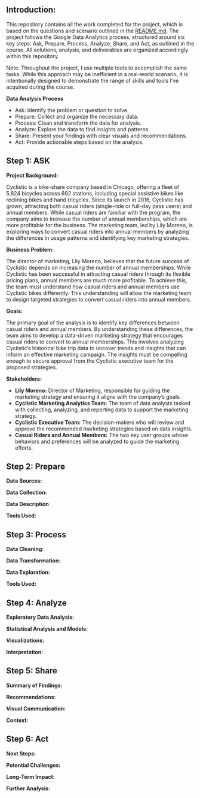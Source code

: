## Introduction:

This repository contains all the work completed for the project, which is based on the questions and scenario outlined in the [README.md](README.md). The project follows the Google Data Analytics process, structured around six key steps: Ask, Prepare, Process, Analyze, Share, and Act, as outlined in the course. All solutions, analysis, and deliverables are organized accordingly within this repository.

Note: Throughout the project, I use multiple tools to accomplish the same tasks. While this approach may be inefficient in a real-world scenario, it is intentionally designed to demonstrate the range of skills and tools I’ve acquired during the course.

**Data Analysis Process**
  - Ask: Identify the problem or question to solve.
  - Prepare: Collect and organize the necessary data.
  - Process: Clean and transform the data for analysis.
  - Analyze: Explore the data to find insights and patterns.
  - Share: Present your findings with clear visuals and recommendations.
  - Act: Provide actionable steps based on the analysis.


## Step 1: ASK

**Project Background:**

Cyclistic is a bike-share company based in Chicago, offering a fleet of 5,824 bicycles across 692 stations, including special assistive bikes like reclining bikes and hand tricycles. Since its launch in 2016, Cyclistic has grown, attracting both casual riders (single-ride or full-day pass users) and annual members. While casual riders are familiar with the program, the company aims to increase the number of annual memberships, which are more profitable for the business. The marketing team, led by Lily Moreno, is exploring ways to convert casual riders into annual members by analyzing the differences in usage patterns and identifying key marketing strategies.

**Business Problem:**

The director of marketing, Lily Moreno, believes that the future success of Cyclistic depends on increasing the number of annual memberships. While Cyclistic has been successful in attracting casual riders through its flexible pricing plans, annual members are much more profitable. To achieve this, the team must understand how casual riders and annual members use Cyclistic bikes differently. This understanding will allow the marketing team to design targeted strategies to convert casual riders into annual members.

**Goals:**

The primary goal of the analysis is to identify key differences between casual riders and annual members. By understanding these differences, the team aims to develop a data-driven marketing strategy that encourages casual riders to convert to annual memberships. This involves analyzing Cyclistic’s historical bike trip data to uncover trends and insights that can inform an effective marketing campaign. The insights must be compelling enough to secure approval from the Cyclistic executive team for the proposed strategies.

**Stakeholders:**

- **Lily Moreno:** Director of Marketing, responsible for guiding the marketing strategy and ensuring it aligns with the company’s goals.
- **Cyclistic Marketing Analytics Team:** The team of data analysts tasked with collecting, analyzing, and reporting data to support the marketing strategy.
- **Cyclistic Executive Team:** The decision-makers who will review and approve the recommended marketing strategies based on data insights.
- **Casual Riders and Annual Members:** The two key user groups whose behaviors and preferences will be analyzed to guide the marketing efforts.






## Step 2: Prepare

**Data Sources:**

**Data Collection:**

**Data Description**

**Tools Used:**

## Step 3: Process

**Data Cleaning:**

**Data Transformation:**

**Data Exploration:**

**Tools Used:**

## Step 4: Analyze

**Exploratory Data Analysis:**

**Statistical Analysis and Models:**

**Visualizations:**

**Interpretation:**

## Step 5: Share

**Summary of Findings:**

**Recommendations:**

**Visual Communication:**

**Context:**

## Step 6: Act

**Next Steps:**

**Potential Challenges:**

**Long-Term Impact:**

**Further Analysis:**
